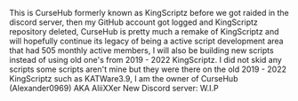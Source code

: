 This is CurseHub formerly known as KingScriptz before we got raided in the discord server, then my GitHub account got logged and KingScriptz repository deleted, CurseHub is pretty much a remake of KingScriptz and will hopefully continue its legacy of being a active script development area that had 505 monthly active members, I will also be building new scripts instead of using old one's from 2019 - 2022 KingScriptz. I did not skid any scripts some scripts aren't mine but they were there on the old 2019 - 2022 KingScriptz such as KATWare3.9, I am the owner of CurseHub (Alexander0969) AKA AliiXXer
New Discord server: W.I.P
